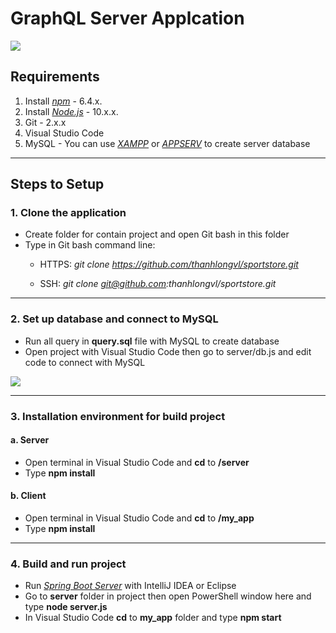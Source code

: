 # GraphQL Server Applcation
<img src="https://res.cloudinary.com/practicaldev/image/fetch/s--M5dHch5L--/c_limit%2Cf_auto%2Cfl_progressive%2Cq_auto%2Cw_880/https://cdn-images-1.medium.com/max/800/1%2AR6WHuWI0M9I4t-og2yNq-w.png">

## Requirements
1. Install [*npm*](https://www.npmjs.com/get-npm) - 6.4.x.
2. Install [*Node.js*](https://nodejs.org/en/) - 10.x.x.
3. Git - 2.x.x
4. Visual Studio Code
5. MySQL - You can use [*XAMPP*](https://www.apachefriends.org/index.html) or [*APPSERV*](https://www.appserv.org/en/) to create server database

----
## Steps to Setup
### 1. Clone the application
* Create folder for contain project and open Git bash in this folder
* Type in Git bash command line: 
  * HTTPS: *git clone https://github.com/thanhlongvl/sportstore.git*

  * SSH: *git clone git@github.com:thanhlongvl/sportstore.git*

----
### 2. Set up database and connect to MySQL
* Run all query in **query.sql** file with MySQL to create database
* Open project with Visual Studio Code then go to server/db.js and edit code to connect with MySQL

<img src="https://i.imgur.com/oi8Gxmt.png">

----
### 3. Installation environment for build project
#### a. Server
* Open terminal in Visual Studio Code and **cd** to **/server** 
* Type **npm install**

#### b. Client
* Open terminal in Visual Studio Code and **cd** to **/my_app** 
* Type **npm install**
----
### 4. Build and run project
* Run [*Spring Boot Server*](https://github.com/thanhlongvl/springbootserversportstore) with IntelliJ IDEA or Eclipse
* Go to **server** folder in project then open PowerShell window here and type **node server.js**
* In Visual Studio Code **cd** to **my_app** folder and type **npm start**
